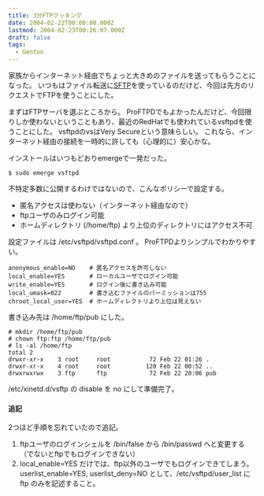 ```yaml
---
title: 3分FTPクッキング
date: 2004-02-22T00:00:00.000Z
lastmod: 2004-02-23T00:26:07.000Z
draft: false
tags:
  - Gentoo
---
```


家族からインターネット経由でちょっと大きめのファイルを送ってもらうことになった。 いつもはファイル転送に[SFTP](/posts/20040108/p01)を使っているのだけど、今回は先方のリクエストでFTPを使うことにした。

まずはFTPサーバを選ぶところから。 ProFTPDでもよかったんだけど、今回限りしか使わないということもあり、最近のRedHatでも使われているvsftpdを使うことにした。 vsftpdのvsはVery Secureという意味らしい。 これなら、インターネット経由の接続を一時的に許しても（心理的に）安心かな。

インストールはいつもどおりemergeで一発だった。

```
$ sudo emerge vsftpd
```

不特定多数に公開するわけではないので、こんなポリシーで設定する。

- 匿名アクセスは使わない（インターネット経由なので）
- ftpユーザのみログイン可能
- ホームディレクトリ (/home/ftp) より上位のディレクトリにはアクセス不可

設定ファイルは /etc/vsftpd/vsftpd.conf 。 ProFTPDよりシンプルでわかりやすい。

```
anonymous_enable=NO    # 匿名アクセスを許可しない
local_enable=YES       # ローカルユーザでログイン可能
write_enable=YES       # ログイン後に書き込み可能
local_umask=022        # 書き込むファイルのパーミッションは755
chroot_local_user=YES  # ホームディレクトリより上位は見えない
```

書き込み先は /home/ftp/pub にした。

```
# mkdir /home/ftp/pub
# chown ftp:ftp /home/ftp/pub
# ls -al /home/ftp
total 2
drwxr-xr-x    3 root     root           72 Feb 22 01:26 .
drwxr-xr-x    4 root     root          120 Feb 22 00:52 ..
drwxrwxrwx    3 ftp      ftp            72 Feb 22 20:06 pub
```

/etc/xinetd.d/vsftp の disable を no にして準備完了。

#### 追記

2つほど手順を忘れていたので追記。

1. ftpユーザのログインシェルを /bin/false から /bin/passwd へと変更する（でないとftpでもログインできない）
2. local_enable=YES だけでは、ftp以外のユーザでもログインできてしまう。 userlist_enable=YES, userlist_deny=NO として、/etc/vsftpd/user_list に ftp のみを記述すること。
